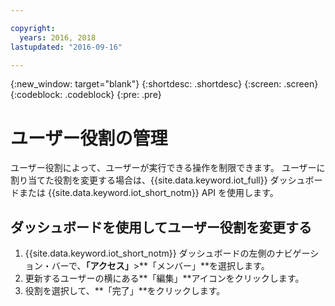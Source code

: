 ```yaml
---

copyright:
  years: 2016, 2018
lastupdated: "2016-09-16"

---
```


{:new_window: target="blank"}
{:shortdesc: .shortdesc}
{:screen: .screen}
{:codeblock: .codeblock}
{:pre: .pre}

# ユーザー役割の管理

ユーザー役割によって、ユーザーが実行できる操作を制限できます。 ユーザーに割り当てた役割を変更する場合は、{{site.data.keyword.iot_full}} ダッシュボードまたは {{site.data.keyword.iot_short_notm}} API を使用します。

## ダッシュボードを使用してユーザー役割を変更する

1. {{site.data.keyword.iot_short_notm}} ダッシュボードの左側のナビゲーション・バーで、**「アクセス」**>**「メンバー」**を選択します。
2. 更新するユーザーの横にある**「編集」**アイコンをクリックします。
3. 役割を選択して、**「完了」**をクリックします。

<!--
## Changing a user role by using the API

For information on using the API to change a user role, see the [{{site.data.keyword.iot_short_notm}} API documentation](https://docs.internetofthings.ibmcloud.com/swagger/v0002.html).
-->
